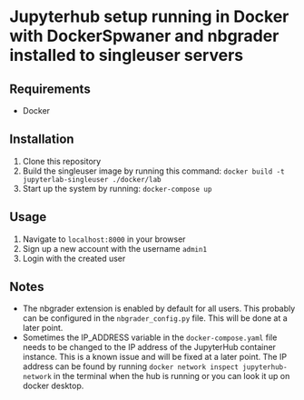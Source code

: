 # Jupyterhub setup running in Docker with DockerSpwaner and nbgrader installed to singleuser servers

## Requirements

- Docker

## Installation

1. Clone this repository
2. Build the singleuser image by running this command: `docker build -t jupyterlab-singleuser ./docker/lab`
3. Start up the system by running: `docker-compose up`

## Usage

1. Navigate to `localhost:8000` in your browser
2. Sign up a new account with the username `admin1`
3. Login with the created user

## Notes

- The nbgrader extension is enabled by default for all users. This probably can be configured in the `nbgrader_config.py` file. This will be done at a later point.
- Sometimes the IP_ADDRESS variable in the `docker-compose.yaml` file needs to be changed to the IP address of the JupyterHub container instance. This is a known issue and will be fixed at a later point. The IP address can be found by running `docker network inspect jupyterhub-network` in the terminal when the hub is running or you can look it up on docker desktop.
